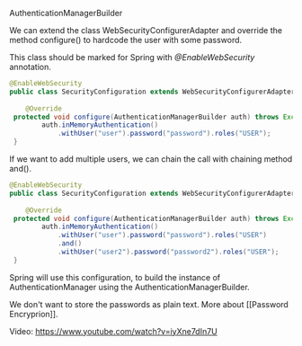 AuthenticationManagerBuilder




We can extend the class WebSecurityConfigurerAdapter and override the method configure() to hardcode the user with some password.

This class should be marked for Spring with _@EnableWebSecurity_ annotation.

```java
@EnableWebSecurity  
public class SecurityConfiguration extends WebSecurityConfigurerAdapter {  
  
    @Override  
 protected void configure(AuthenticationManagerBuilder auth) throws Exception {  
        auth.inMemoryAuthentication()  
            .withUser("user").password("password").roles("USER");  
 }
```

If we want to add multiple users, we can chain the call with chaining method and().

```java
@EnableWebSecurity  
public class SecurityConfiguration extends WebSecurityConfigurerAdapter {  
  
    @Override  
 protected void configure(AuthenticationManagerBuilder auth) throws Exception {  
        auth.inMemoryAuthentication()  
            .withUser("user").password("password").roles("USER")  
            .and()  
            .withUser("user2").password("password2").roles("USER");  
 }
```

Spring will use this configuration, to build the instance of AuthenticationManager using the AuthenticationManagerBuilder.

We don't want to store the passwords as plain text. More about [[Password Encryprion]].

Video: https://www.youtube.com/watch?v=iyXne7dIn7U